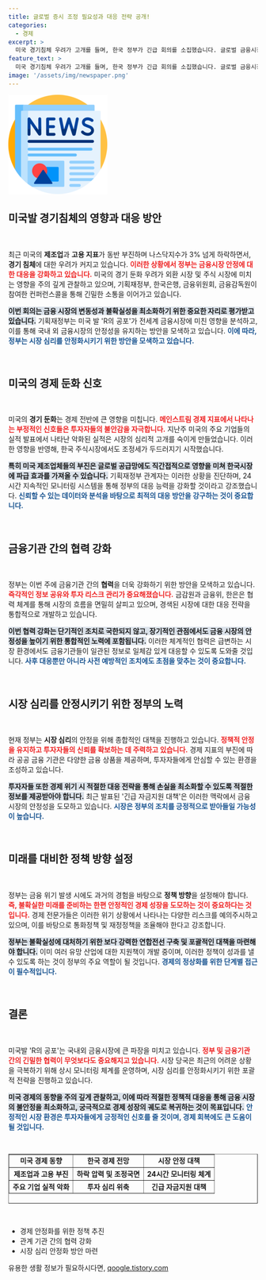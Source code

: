 ```yaml
---
title: 글로벌 증시 조정 필요성과 대응 전략 공개!
categories:
  - 경제
excerpt: >
  미국 경기침체 우려가 고개를 들며, 한국 정부가 긴급 회의를 소집했습니다. 글로벌 금융시장의 폭락 속, 증시 안정화를 위한 정부의 대책이 주목받고 있습니다. 클릭하고 자세한 소식을 확인하세요!
feature_text: >
  미국 경기침체 우려가 고개를 들며, 한국 정부가 긴급 회의를 소집했습니다. 글로벌 금융시장의 폭락 속, 증시 안정화를 위한 정부의 대책이 주목받고 있습니다. 클릭하고 자세한 소식을 확인하세요!
image: '/assets/img/newspaper.png'
---
```


<p><img src="/assets/img/newspaper.png" alt="kimp 속보" /></p>

<h2 data-ke-size="size26">미국발 경기침체의 영향과 대응 방안</h2>

<p data-ke-size="size16">&nbsp;</p>

<p>최근 미국의 <strong>제조업</strong>과 <strong>고용 지표</strong>가 동반 부진하며 나스닥지수가 3% 넘게 하락하면서, <strong>경기 침체</strong>에 대한 우려가 커지고 있습니다. <b><span style="color: #ee2323;">이러한 상황에서 정부는 금융시장 안정에 대한 대응을 강화하고 있습니다.</span></b> 미국의 경기 둔화 우려가 외환 시장 및 주식 시장에 미치는 영향을 주의 깊게 관찰하고 있으며, 기획재정부, 한국은행, 금융위원회, 금융감독원이 참여한 컨퍼런스콜을 통해 긴밀한 소통을 이어가고 있습니다. </p>

<p><b><span style="background-color: #21538527;">이번 회의는 금융 시장의 변동성과 불확실성을 최소화하기 위한 중요한 자리로 평가받고 있습니다.</span></b> 기획재정부는 미국 발 'R의 공포'가 전세계 금융시장에 미친 영향을 분석하고, 이를 통해 국내 외 금융시장의 안정성을 유지하는 방안을 모색하고 있습니다. <b><span style="color: #1a5490;">이에 따라, 정부는 시장 심리를 안정화시키기 위한 방안을 모색하고 있습니다.</span></b> </p>

<p data-ke-size="size16">&nbsp;</p>

<h2 data-ke-size="size26">미국의 경제 둔화 신호</h2>

<p data-ke-size="size16">&nbsp;</p>

<p>미국의 <strong>경기 둔화</strong>는 경제 전반에 큰 영향을 미칩니다. <b><span style="color: #ee2323;">메인스트림 경제 지표에서 나타나는 부정적인 신호들은 투자자들의 불안감을 자극합니다.</span></b> 지난주 미국의 주요 기업들의 실적 발표에서 나타난 악화된 실적은 시장의 심리적 고개를 숙이게 만들었습니다. 이러한 영향을 반영해, 한국 주식시장에서도 조정세가 두드러지기 시작했습니다. </p>

<p><b><span style="background-color: #21538527;">특히 미국 제조업체들의 부진은 글로벌 공급망에도 직간접적으로 영향을 미쳐 한국시장에 파급 효과를 가져올 수 있습니다.</span></b> 기획재정부 관계자는 이러한 상황을 진단하며, 24시간 지속적인 모니터링 시스템을 통해 정부의 대응 능력을 강화할 것이라고 강조했습니다. <b><span style="color: #1a5490;">신뢰할 수 있는 데이터와 분석을 바탕으로 최적의 대응 방안을 강구하는 것이 중요합니다.</span></b> </p>

<p data-ke-size="size16">&nbsp;</p>

<h2 data-ke-size="size26">금융기관 간의 협력 강화</h2>

<p data-ke-size="size16">&nbsp;</p>

<p>정부는 이번 주에 금융기관 간의 <strong>협력</strong>을 더욱 강화하기 위한 방안을 모색하고 있습니다. <b><span style="color: #ee2323;">즉각적인 정보 공유와 투자 리스크 관리가 중요해졌습니다.</span></b> 금감원과 금융위, 한은은 협력 체계를 통해 시장의 흐름을 면밀히 살피고 있으며, 경색된 시장에 대한 대응 전략을 통합적으로 개발하고 있습니다. </p>

<p><b><span style="background-color: #21538527;">이번 협력 강화는 단기적인 조치로 국한되지 않고, 장기적인 관점에서도 금융 시장의 안정성을 높이기 위한 통합적인 노력에 포함됩니다.</span></b> 이러한 체계적인 협력은 급변하는 시장 환경에서도 금융기관들이 일관된 정보로 일체감 있게 대응할 수 있도록 도와줄 것입니다. <b><span style="color: #1a5490;">사후 대응뿐만 아니라 사전 예방적인 조치에도 초점을 맞추는 것이 중요합니다.</span></b></p>

<p data-ke-size="size16">&nbsp;</p>

<h2 data-ke-size="size26">시장 심리를 안정시키기 위한 정부의 노력</h2>

<p data-ke-size="size16">&nbsp;</p>

<p>현재 정부는 <strong>시장 심리</strong>의 안정을 위해 종합적인 대책을 진행하고 있습니다. <b><span style="color: #ee2323;">정책적 안정을 유지하고 투자자들의 신뢰를 확보하는 데 주력하고 있습니다.</span></b> 경제 지표의 부진에 따라 공공 금융 기관은 다양한 금융 상품을 제공하며, 투자자들에게 안심할 수 있는 환경을 조성하고 있습니다. </p>

<p><b><span style="background-color: #21538527;">투자자들 또한 경제 위기 시 적절한 대응 전략을 통해 손실을 최소화할 수 있도록 적절한 정보를 제공받아야 합니다.</span></b> 최근 발표된 '긴급 자금지원 대책'은 이러한 맥락에서 금융 시장의 안정성을 도모하고 있습니다. <b><span style="color: #1a5490;">시장은 정부의 조치를 긍정적으로 받아들일 가능성이 높습니다.</span></b></p>

<p data-ke-size="size16">&nbsp;</p>

<h2 data-ke-size="size26">미래를 대비한 정책 방향 설정</h2>

<p data-ke-size="size16">&nbsp;</p>

<p>정부는 금융 위기 발생 시에도 과거의 경험을 바탕으로 <strong>정책 방향</strong>을 설정해야 합니다. <b><span style="color: #ee2323;">즉, 불확실한 미래를 준비하는 한편 안정적인 경제 성장을 도모하는 것이 중요하다는 것입니다.</span></b> 경제 전문가들은 이러한 위기 상황에서 나타나는 다양한 리스크를 예의주시하고 있으며, 이를 바탕으로 통화정책 및 재정정책을 조율해야 한다고 강조합니다. </p>

<p><b><span style="background-color: #21538527;">정부는 불확실성에 대처하기 위한 보다 강력한 연합전선 구축 및 포괄적인 대책을 마련해야 합니다.</span></b> 이미 여러 유망 산업에 대한 지원책이 개발 중이며, 이러한 정책이 성과를 낼 수 있도록 하는 것이 정부의 주요 역할이 될 것입니다. <b><span style="color: #1a5490;">경제의 정상화를 위한 단계별 접근이 필수적입니다.</span></b></p>

<p data-ke-size="size16">&nbsp;</p>

<h2 data-ke-size="size26">결론</h2>

<p data-ke-size="size16">&nbsp;</p>

<p>미국발 'R의 공포'는 국내외 금융시장에 큰 파장을 미치고 있습니다. <b><span style="color: #ee2323;">정부 및 금융기관 간의 긴밀한 협력이 무엇보다도 중요해지고 있습니다.</span></b> 시장 당국은 최근의 어려운 상황을 극복하기 위해 상시 모니터링 체계를 운영하며, 시장 심리를 안정화시키기 위한 포괄적 전략을 진행하고 있습니다. </p>

<p><b><span style="background-color: #21538527;">미국 경제의 동향을 주의 깊게 관찰하고, 이에 따라 적절한 정책적 대응을 통해 금융 시장의 불안정을 최소화하고, 궁극적으로 경제 성장의 궤도로 복귀하는 것이 목표입니다.</span></b> <b><span style="color: #1a5490;">안정적인 시장 환경은 투자자들에게 긍정적인 신호를 줄 것이며, 경제 회복에도 큰 도움이 될 것입니다.</span></b> </p>

<p data-ke-size="size16">&nbsp;</p>

<table style="width: 100%; height: 100px;" border="1">
    <tr>
        <td style="text-align: center; height: 17px;"><b>미국 경제 동향</b></td>
        <td style="text-align: center; height: 17px;"><b>한국 경제 전망</b></td>
        <td style="text-align: center; height: 17px;"><b>시장 안정 대책</b></td>
    </tr>
    <tr>
        <td style="text-align: center; height: 17px;"><b>제조업과 고용 부진</b></td>
        <td style="text-align: center; height: 17px;"><b>하락 압력 및 조정국면</b></td>
        <td style="text-align: center; height: 17px;"><b>24시간 모니터링 체계</b></td>
    </tr>
    <tr>
        <td style="text-align: center; height: 17px;"><b>주요 기업 실적 악화</b></td>
        <td style="text-align: center; height: 17px;"><b>투자 심리 위축</b></td>
        <td style="text-align: center; height: 17px;"><b>긴급 자금지원 대책</b></td>
    </tr>
</table>

<p data-ke-size="size16">&nbsp;</p>

<ul>
    <li>경제 안정화를 위한 정책 추진</li>
    <li>관계 기관 간의 협력 강화</li>
    <li>시장 심리 안정화 방안 마련</li>
</ul>
유용한 생활 정보가 필요하시다면, <a href="https://qoogle.tistory.com" rel="dofollow">qoogle.tistory.com</a>


